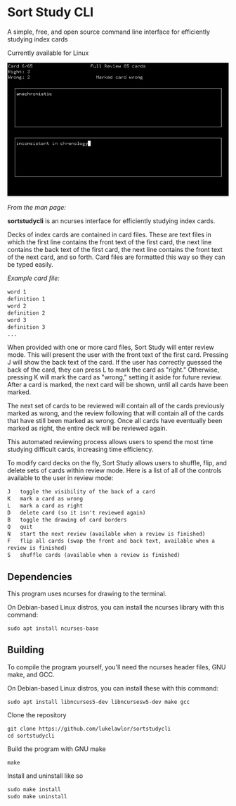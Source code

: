 # Sort Study CLI

A simple, free, and open source command line interface for efficiently studying index cards

Currently available for Linux

![screenshot](doc/screenshot.png)

*From the man page:*

**sortstudycli** is an ncurses interface for efficiently studying index cards.

Decks of index cards are contained in card files. These are text files in which the first line contains the front text of the first card, the next line contains the back text of the first card, the next line contains the front text of the next card, and so forth. Card files are formatted this way so they can be typed easily.

*Example card file:*

    word 1
    definition 1
    word 2
    definition 2
    word 3
    definition 3
    ...

When provided with one or more card files, Sort Study will enter review mode. This will present the user with the front text of the first card. Pressing J will show the back text of the card. If the user has correctly guessed the back of the card, they can press L to mark the card as "right." Otherwise, pressing K will mark the card as "wrong," setting it aside for future review. After a card is marked, the next card will be shown, until all cards have been marked.

The next set of cards to be reviewed will contain all of the cards previously marked as wrong, and the review following that will contain all of the cards that have still been marked as wrong. Once all cards have eventually been marked as right, the entire deck will be reviewed again.

This automated reviewing process allows users to spend the most time studying difficult cards, increasing time efficiency.

To modify card decks on the fly, Sort Study allows users to shuffle, flip, and delete sets of cards within review mode. Here is a list of all of the controls available to the user in review mode:

    J	toggle the visibility of the back of a card
    K	mark a card as wrong
    L	mark a card as right
    D	delete card (so it isn't reviewed again)
    B	toggle the drawing of card borders
    Q	quit
    N	start the next review (available when a review is finished)
    F	flip all cards (swap the front and back text, available when a review is finished)
    S	shuffle cards (available when a review is finished)

## Dependencies

This program uses ncurses for drawing to the terminal.

On Debian-based Linux distros, you can install the ncurses library with this command:

    sudo apt install ncurses-base

## Building

To compile the program yourself, you'll need the ncurses header files, GNU make, and GCC.

On Debian-based Linux distros, you can install these with this command:

    sudo apt install libncurses5-dev libncursesw5-dev make gcc

Clone the repository

    git clone https://github.com/lukelawlor/sortstudycli
    cd sortstudycli

Build the program with GNU make

    make

Install and uninstall like so

    sudo make install
    sudo make uninstall
